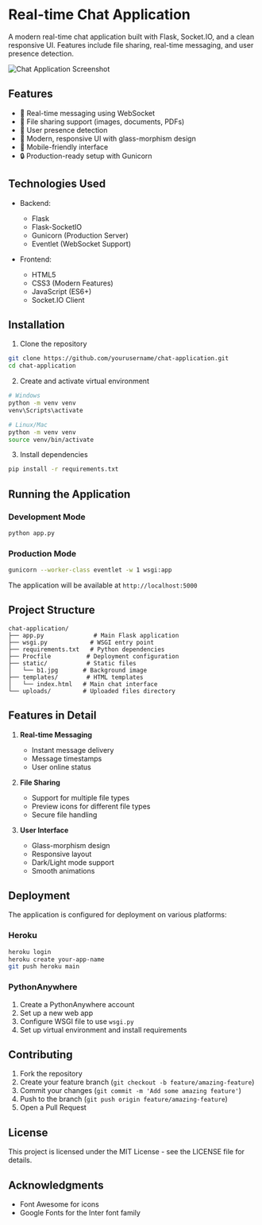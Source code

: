 # Real-time Chat Application

A modern real-time chat application built with Flask, Socket.IO, and a clean responsive UI. Features include file sharing, real-time messaging, and user presence detection.

![Chat Application Screenshot](screenshots/chat-preview.png)

## Features

- 💬 Real-time messaging using WebSocket
- 📁 File sharing support (images, documents, PDFs)
- 👥 User presence detection
- 🎨 Modern, responsive UI with glass-morphism design
- 📱 Mobile-friendly interface
- 🔒 Production-ready setup with Gunicorn

## Technologies Used

- Backend:
  - Flask
  - Flask-SocketIO
  - Gunicorn (Production Server)
  - Eventlet (WebSocket Support)

- Frontend:
  - HTML5
  - CSS3 (Modern Features)
  - JavaScript (ES6+)
  - Socket.IO Client

## Installation

1. Clone the repository
```bash
git clone https://github.com/yourusername/chat-application.git
cd chat-application
```

2. Create and activate virtual environment
```bash
# Windows
python -m venv venv
venv\Scripts\activate

# Linux/Mac
python -m venv venv
source venv/bin/activate
```

3. Install dependencies
```bash
pip install -r requirements.txt
```

## Running the Application

### Development Mode
```bash
python app.py
```

### Production Mode
```bash
gunicorn --worker-class eventlet -w 1 wsgi:app
```

The application will be available at `http://localhost:5000`

## Project Structure

```
chat-application/
├── app.py              # Main Flask application
├── wsgi.py            # WSGI entry point
├── requirements.txt   # Python dependencies
├── Procfile          # Deployment configuration
├── static/           # Static files
│   └── b1.jpg       # Background image
├── templates/        # HTML templates
│   └── index.html   # Main chat interface
└── uploads/         # Uploaded files directory
```

## Features in Detail

1. **Real-time Messaging**
   - Instant message delivery
   - Message timestamps
   - User online status

2. **File Sharing**
   - Support for multiple file types
   - Preview icons for different file types
   - Secure file handling

3. **User Interface**
   - Glass-morphism design
   - Responsive layout
   - Dark/Light mode support
   - Smooth animations

## Deployment

The application is configured for deployment on various platforms:

### Heroku
```bash
heroku login
heroku create your-app-name
git push heroku main
```

### PythonAnywhere
1. Create a PythonAnywhere account
2. Set up a new web app
3. Configure WSGI file to use `wsgi.py`
4. Set up virtual environment and install requirements

## Contributing

1. Fork the repository
2. Create your feature branch (`git checkout -b feature/amazing-feature`)
3. Commit your changes (`git commit -m 'Add some amazing feature'`)
4. Push to the branch (`git push origin feature/amazing-feature`)
5. Open a Pull Request

## License

This project is licensed under the MIT License - see the LICENSE file for details.

## Acknowledgments

- Font Awesome for icons
- Google Fonts for the Inter font family